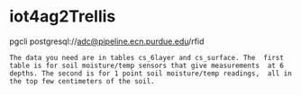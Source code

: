 # iot4ag2Trellis

pgcli postgresql://adc@pipeline.ecn.purdue.edu/rfid

`The data you need are in tables cs_6layer and cs_surface. The 
first table is for soil moisture/temp sensors that give measurements 
at 6 depths. The second is for 1 point soil moisture/temp readings, 
all in the top few centimeters of the soil.`
